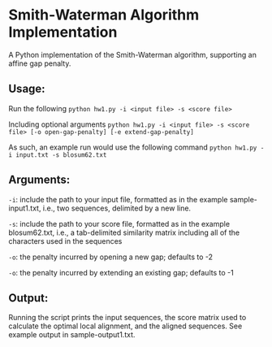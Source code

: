 # Smith-Waterman Algorithm Implementation
A Python implementation of the Smith-Waterman algorithm, supporting an affine gap penalty.


## Usage:
Run the following
  `python hw1.py -i <input file> -s <score file>`

Including optional arguments
  `python hw1.py -i <input file> -s <score file> [-o open-gap-penalty] [-e extend-gap-penalty]`
  
As such, an example run would use the following command
  `python hw1.py -i input.txt -s blosum62.txt`


## Arguments:
`-i`: include the path to your input file, formatted as in the example sample-input1.txt, i.e., two sequences, delimited by a new line.

`-s`: include the path to your score file, formatted as in the example blosum62.txt, i.e., a tab-delimited similarity matrix including all of the characters used in the sequences

`-o`: the penalty incurred by opening a new gap; defaults to -2

`-o`: the penalty incurred by extending an existing gap; defaults to -1


## Output:
Running the script prints the input sequences, the score matrix used to calculate the optimal local alignment, and the aligned sequences. See example output in sample-output1.txt.
